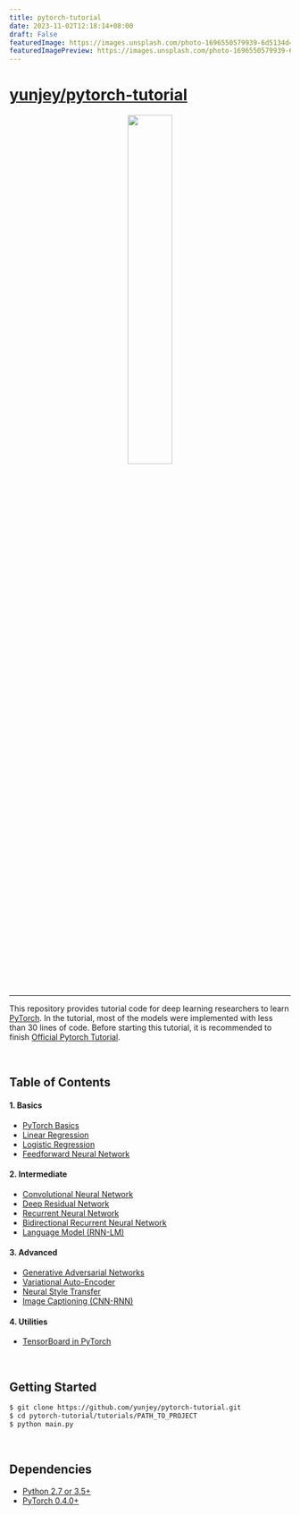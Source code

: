 ```yaml
---
title: pytorch-tutorial
date: 2023-11-02T12:18:14+08:00
draft: False
featuredImage: https://images.unsplash.com/photo-1696550579939-6d5134d4bfc1?ixid=M3w0NjAwMjJ8MHwxfHJhbmRvbXx8fHx8fHx8fDE2OTg4OTg1MTN8&ixlib=rb-4.0.3
featuredImagePreview: https://images.unsplash.com/photo-1696550579939-6d5134d4bfc1?ixid=M3w0NjAwMjJ8MHwxfHJhbmRvbXx8fHx8fHx8fDE2OTg4OTg1MTN8&ixlib=rb-4.0.3
---
```


# [yunjey/pytorch-tutorial](https://github.com/yunjey/pytorch-tutorial)

<p align="center"><img width="40%" src="logo/pytorch_logo_2018.svg" /></p>

--------------------------------------------------------------------------------

This repository provides tutorial code for deep learning researchers to learn [PyTorch](https://github.com/pytorch/pytorch). In the tutorial, most of the models were implemented with less than 30 lines of code. Before starting this tutorial, it is recommended to finish [Official Pytorch Tutorial](http://pytorch.org/tutorials/beginner/deep_learning_60min_blitz.html).


<br/>

## Table of Contents

#### 1. Basics
* [PyTorch Basics](https://github.com/yunjey/pytorch-tutorial/tree/master/tutorials/01-basics/pytorch_basics/main.py)
* [Linear Regression](https://github.com/yunjey/pytorch-tutorial/tree/master/tutorials/01-basics/linear_regression/main.py#L22-L23)
* [Logistic Regression](https://github.com/yunjey/pytorch-tutorial/tree/master/tutorials/01-basics/logistic_regression/main.py#L33-L34)
* [Feedforward Neural Network](https://github.com/yunjey/pytorch-tutorial/tree/master/tutorials/01-basics/feedforward_neural_network/main.py#L37-L49)

#### 2. Intermediate
* [Convolutional Neural Network](https://github.com/yunjey/pytorch-tutorial/tree/master/tutorials/02-intermediate/convolutional_neural_network/main.py#L35-L56)
* [Deep Residual Network](https://github.com/yunjey/pytorch-tutorial/tree/master/tutorials/02-intermediate/deep_residual_network/main.py#L76-L113)
* [Recurrent Neural Network](https://github.com/yunjey/pytorch-tutorial/tree/master/tutorials/02-intermediate/recurrent_neural_network/main.py#L39-L58)
* [Bidirectional Recurrent Neural Network](https://github.com/yunjey/pytorch-tutorial/tree/master/tutorials/02-intermediate/bidirectional_recurrent_neural_network/main.py#L39-L58)
* [Language Model (RNN-LM)](https://github.com/yunjey/pytorch-tutorial/tree/master/tutorials/02-intermediate/language_model/main.py#L30-L50)

#### 3. Advanced
* [Generative Adversarial Networks](https://github.com/yunjey/pytorch-tutorial/blob/master/tutorials/03-advanced/generative_adversarial_network/main.py#L41-L57)
* [Variational Auto-Encoder](https://github.com/yunjey/pytorch-tutorial/blob/master/tutorials/03-advanced/variational_autoencoder/main.py#L38-L65)
* [Neural Style Transfer](https://github.com/yunjey/pytorch-tutorial/tree/master/tutorials/03-advanced/neural_style_transfer)
* [Image Captioning (CNN-RNN)](https://github.com/yunjey/pytorch-tutorial/tree/master/tutorials/03-advanced/image_captioning)

#### 4. Utilities
* [TensorBoard in PyTorch](https://github.com/yunjey/pytorch-tutorial/tree/master/tutorials/04-utils/tensorboard)


<br/>

## Getting Started
```bash
$ git clone https://github.com/yunjey/pytorch-tutorial.git
$ cd pytorch-tutorial/tutorials/PATH_TO_PROJECT
$ python main.py
```

<br/>

## Dependencies
* [Python 2.7 or 3.5+](https://www.continuum.io/downloads)
* [PyTorch 0.4.0+](http://pytorch.org/)




